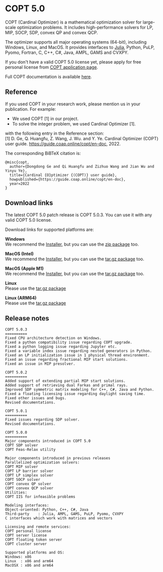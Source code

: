 # COPT 5.0

COPT (Cardinal Optimizer) is a mathematical optimization solver for large-scale optimization problems.
It includes high-performance solvers for LP, MIP, SOCP, SDP, convex QP and convex QCP.

The optimizer supports all major operating systems (64-bit), including Windows, Linux, and MacOS.
It provides interfaces to [Julia](https://github.com/COPT-Public/COPT.jl), Python, PuLP, Pyomo, Fortran, C, C++, C#, Java, AMPL, GAMS and CVXPY.

If you don't have a valid COPT 5.0 license yet,
please apply for free personal license from [COPT application page](https://www.shanshu.ai/copt).

Full COPT documentation is available [here](https://guide.coap.online/copt/en-doc/index.html).

## Reference
If you used COPT in your research work, please mention us in your publication. For example:
  - We used COPT [1] in our project.
  - To solve the integer problem, we used Cardinal Optimizer [1].

with the following entry in the Reference section:<br>
[1] D. Ge, Q. Huangfu, Z. Wang, J. Wu. and Y. Ye. Cardinal Optimizer (COPT) user guide. https://guide.coap.online/copt/en-doc, 2022.

The corresponding BiBTeX citation is:
```
@misc{copt,
  author={Dongdong Ge and Qi Huangfu and Zizhuo Wang and Jian Wu and Yinyu Ye},
  title={Cardinal {O}ptimizer {(COPT)} user guide},
  howpublished={https://guide.coap.online/copt/en-doc},
  year=2022
}
```
## Download links

The latest COPT 5.0 patch release is COPT 5.0.3.
You can use it with any valid COPT 5.0 license.

Download links for supported platforms are:

**Windows**<br>
  We recommend
  the [Installer](https://pub.shanshu.ai/download/copt/5.0.3/win64/CardinalOptimizer-5.0.3-win64-installer.zip),
  but you can use the [zip package](https://pub.shanshu.ai/download/copt/5.0.3/win64/CardinalOptimizer-5.0.3-win64.zip) too.

**MacOS (Intel)**<br>
  We recommend
  the [Installer](https://pub.shanshu.ai/download/copt/5.0.3/osx64/CardinalOptimizer-5.0.3-osx64.dmg),
  but you can use the [tar.gz package](https://pub.shanshu.ai/download/copt/5.0.3/osx64/CardinalOptimizer-5.0.3-osx64.tar.gz) too.

**MacOS (Apple M1)**<br>
  We recommend
  the [Installer](https://pub.shanshu.ai/download/copt/5.0.3/aarch64/CardinalOptimizer-5.0.3-aarch64_mac.dmg),
  but you can use the [tar.gz package](https://pub.shanshu.ai/download/copt/5.0.3/aarch64/CardinalOptimizer-5.0.3-aarch64_mac.tar.gz) too.

**Linux**<br>
  Please use the [tar.gz package](https://pub.shanshu.ai/download/copt/5.0.3/linux64/CardinalOptimizer-5.0.3-lnx64.tar.gz)

**Linux (ARM64)**<br>
  Please use the [tar.gz package](https://pub.shanshu.ai/download/copt/5.0.3/aarch64/CardinalOptimizer-5.0.3-aarch64_lnx.tar.gz)

## Release notes

```
COPT 5.0.3
==========
Fixed CPU architecture detection on Windows.
Fixed a python compatibility issue regarding COPT upgrade.
Fixed a python logging issue regarding Jupyter etc.
Fixed a variable index issue regarding nested generators in Python.
Fixed an LP initialization issue in 1 physical thread environment.
Fixed an issue regarding fractional MIP start solutions.
Fixed an issue in MIP presolver.

COPT 5.0.2
==========
Added support of extending partial MIP start solutions.
Added support of retrieving dual Farkas and primal rays.
Improved SDP symmetric matrix modeling for C++, C#, Java and Python.
Fixed a floating licensing issue regarding daylight saving time.
Fixed other issues and bugs.
Revised documentations.

COPT 5.0.1
==========
Fixed issues regarding SDP solver.
Revised documentations.

COPT 5.0.0
==========
Major components introduced in COPT 5.0
COPT SDP solver
COPT Feas-Relax utility

Major components introduced in previous releases
Parallelized optimization solvers:
COPT MIP solver
COPT LP barrier solver
COPT LP simplex solver
COPT SOCP solver
COPT convex QP solver
COPT convex QCP solver
Utilities:
COPT IIS for infeasible problems

Modeling interfaces:
Object-oriented: Python, C++, C#, Java
Third-party    : Julia, AMPL, GAMS, PuLP, Pyomo, CVXPY
C interfaces which work with matrices and vectors

Licensing and remote services:
COPT personal license
COPT server license
COPT floating token server
COPT cluster server

Supported platforms and OS:
Windows: x86
Linux  : x86 and arm64
MacOSX : x86 and arm64
```

